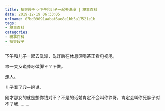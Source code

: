 ```yaml
---
title: 搞笑段子->下午和儿子一起去洗澡 | 糗事百科
date: 2019-12-19 06:33:05
urlname: 07bd09091aabab6ae8e1bb5a17521e1b
tags: 
- 糗事百科
categories:
- 糗事百科
- 搞笑段子
---
```

下午和儿子一起去洗澡，洗好后在休息区喝茶正看电视呢。

来一美女说帅哥做脚不？不做。

走人。

儿子看了我一眼说。

刚才那女的就是想你钱对不？不是的话她肯定不会叫你帅哥，肯定会叫你死胖子对不？我………


